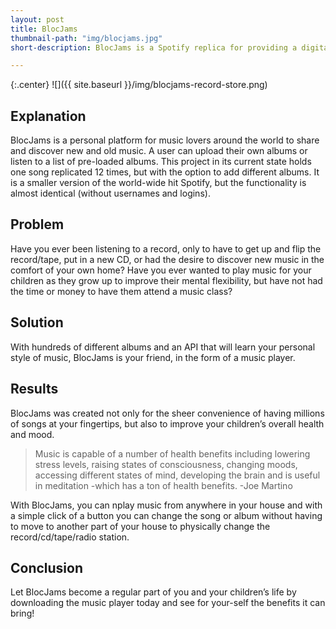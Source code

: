 ```yaml
---
layout: post
title: BlocJams
thumbnail-path: "img/blocjams.jpg"
short-description: BlocJams is a Spotify replica for providing a digital music service that gives access to hundreds of songs.

---
```


{:.center}
![]({{ site.baseurl }}/img/blocjams-record-store.png)

## Explanation

BlocJams is a personal platform for music lovers around the world to share and discover new and old music. A user can upload their own albums or listen to a list of pre-loaded albums.  This project in its current state holds one song replicated 12 times, but with the option to add different albums.  It is a smaller version of the world-wide hit Spotify, but the functionality is almost identical (without usernames and logins). 

## Problem

Have you ever been listening to a record, only to have to get up and flip the record/tape, put in a new CD, or had the desire to discover new music in the comfort of your own home?  Have you ever wanted to play music for your children as they grow up to improve their mental flexibility, but have not had the time or money to have them attend a music class? 

## Solution

With hundreds of different albums and an API that will learn your personal style of music, BlocJams is your friend, in the form of a music player. 

## Results

BlocJams was created not only for the sheer convenience of having millions of songs at your fingertips, but also to improve your children’s overall health and mood.

> Music is capable of a number of health benefits including lowering stress levels, raising states of consciousness, changing moods, accessing different states of mind, developing the brain and is useful in meditation -which has a ton of health benefits.
-Joe Martino

With BlocJams, you can nplay music from anywhere in your house and with a simple click of a button you can change the song or album without having to move to another part of your house to physically change the record/cd/tape/radio station.

## Conclusion

Let BlocJams become a regular part of you and your children’s life by downloading the music player today and see for your-self the benefits it can bring!
